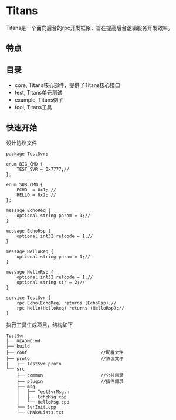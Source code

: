 # Titans 

Titans是一个面向后台的rpc开发框架，旨在提高后台逻辑服务开发效率。

## 特点

## 目录
- core, Titans核心部件，提供了Titans核心接口
- test, Titans单元测试
- example, Titans例子
- tool, Titans工具

## 快速开始
设计协议文件
```shell
package TestSvr;

enum BIG_CMD {
    TEST_SVR = 0x7777;//
};

enum SUB_CMD {
    ECHO  = 0x1; //
    HELLO = 0x2; //
};

message EchoReq {
    optional string param = 1;//
}

message EchoRsp {
    optional int32 retcode = 1;//
}

message HelloReq {
    optional string param = 1;//
}

message HelloRsp {
    optional int32 retcode = 1;//
    optional string str = 2;//
}

service TestSvr {
    rpc Echo(EchoReq) returns (EchoRsp);//
    rpc Hello(HelloReq) returns (HelloRsp);//
}

```
执行工具生成项目，结构如下
```shell
TestSvr
├── README.md
├── build
├── conf                            //配置文件
├── proto                           //协议文件
|   ├── TestSvr.proto
└── src
    ├── common                      //公共目录
    ├── plugin                      //插件目录
    ├── msg
    │   ├── TestSvrMsg.h
    │   ├── EchoMsg.cpp
    │   └── HelloMsg.cpp
    └── SvrInit.cpp
    └── CMakeLists.txt
```